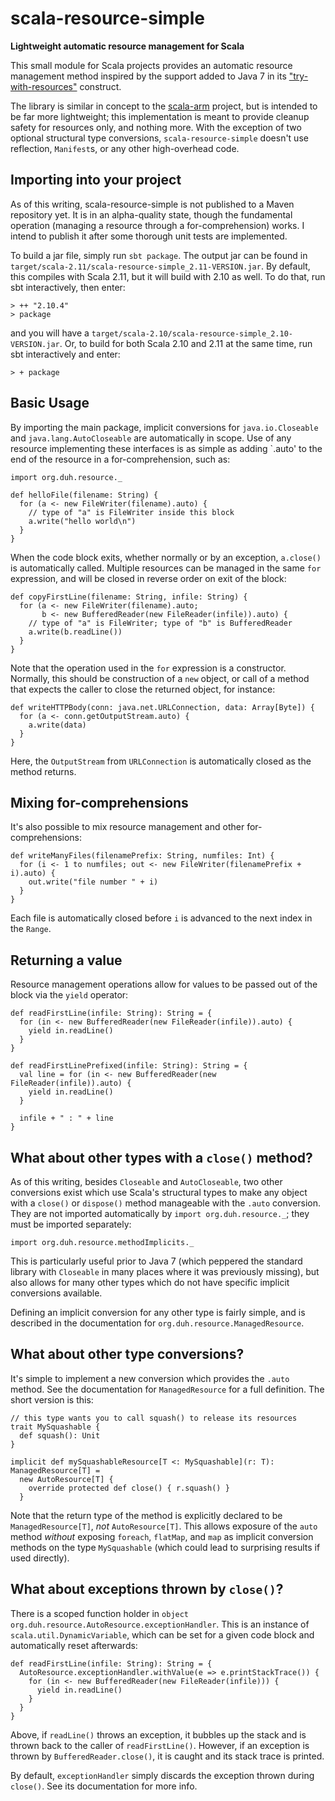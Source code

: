 scala-resource-simple
=====================

**Lightweight automatic resource management for Scala**

This small module for Scala projects provides an automatic resource management method inspired by the support added to Java 7 in its ["try-with-resources"][javaarm] construct.

The library is similar in concept to the [scala-arm][] project, but is intended to be far more lightweight; this implementation is meant to provide cleanup safety for resources only, and nothing more. With the exception of two optional structural type conversions, `scala-resource-simple` doesn't use reflection, `Manifest`s, or any other high-overhead code.


Importing into your project
---------------------------

As of this writing, scala-resource-simple is not published to a Maven repository yet. It is in an alpha-quality state, though the fundamental operation (managing a resource through a for-comprehension) works. I intend to publish it after some thorough unit tests are implemented.

To build a jar file, simply run `sbt package`. The output jar can be found in `target/scala-2.11/scala-resource-simple_2.11-VERSION.jar`. By default, this compiles with Scala 2.11, but it will build with 2.10 as well. To do that, run sbt interactively, then enter:

    > ++ "2.10.4"
    > package

and you will have a `target/scala-2.10/scala-resource-simple_2.10-VERSION.jar`. Or, to build for both Scala 2.10 and 2.11 at the same time, run sbt interactively and enter:

    > + package


Basic Usage
-----------

By importing the main package, implicit conversions for `java.io.Closeable` and `java.lang.AutoCloseable` are automatically in scope. Use of any resource implementing these interfaces is as simple as adding `.auto' to the end of the resource in a for-comprehension, such as:

    import org.duh.resource._
    
    def helloFile(filename: String) {
      for (a <- new FileWriter(filename).auto) {
        // type of "a" is FileWriter inside this block
        a.write("hello world\n")
      }
    }

When the code block exits, whether normally or by an exception, `a.close()` is automatically called. Multiple resources can be managed in the same `for` expression, and will be closed in reverse order on exit of the block:

    def copyFirstLine(filename: String, infile: String) {
      for (a <- new FileWriter(filename).auto;
           b <- new BufferedReader(new FileReader(infile)).auto) {
        // type of "a" is FileWriter; type of "b" is BufferedReader
        a.write(b.readLine())
      }
    }

Note that the operation used in the `for` expression is a constructor. Normally, this should be construction of a `new` object, or call of a method that expects the caller to close the returned object, for instance:

    def writeHTTPBody(conn: java.net.URLConnection, data: Array[Byte]) {
      for (a <- conn.getOutputStream.auto) {
        a.write(data)
      }
    }

Here, the `OutputStream` from `URLConnection` is automatically closed as the method returns.


Mixing for-comprehensions
-------------------------

It's also possible to mix resource management and other for-comprehensions:

    def writeManyFiles(filenamePrefix: String, numfiles: Int) {
      for (i <- 1 to numfiles; out <- new FileWriter(filenamePrefix + i).auto) {
        out.write("file number " + i)
      }
    }

Each file is automatically closed before `i` is advanced to the next index in the `Range`.


Returning a value
-----------------

Resource management operations allow for values to be passed out of the block via the `yield` operator:

    def readFirstLine(infile: String): String = {
      for (in <- new BufferedReader(new FileReader(infile)).auto) {
        yield in.readLine()
      }
    }

    def readFirstLinePrefixed(infile: String): String = {
      val line = for (in <- new BufferedReader(new FileReader(infile)).auto) {
        yield in.readLine()
      }
      
      infile + " : " + line
    }


What about other types with a `close()` method?
-----------------------------------------------

As of this writing, besides `Closeable` and `AutoCloseable`, two other conversions exist which use Scala's structural types to make any object with a `close()` or `dispose()` method manageable with the `.auto` conversion. They are not imported automatically by `import org.duh.resource._`; they must be imported separately:

    import org.duh.resource.methodImplicits._

This is particularly useful prior to Java 7 (which peppered the standard library with `Closeable` in many places where it was previously missing), but also allows for many other types which do not have specific implicit conversions available.

Defining an implicit conversion for any other type is fairly simple, and is described in the documentation for `org.duh.resource.ManagedResource`.


What about other type conversions?
----------------------------------

It's simple to implement a new conversion which provides the `.auto` method. See the documentation for `ManagedResource` for a full definition. The short version is this:

    // this type wants you to call squash() to release its resources
    trait MySquashable {
      def squash(): Unit
    }
    
    implicit def mySquashableResource[T <: MySquashable](r: T): ManagedResource[T] =
      new AutoResource[T] {
        override protected def close() { r.squash() }
      }

Note that the return type of the method is explicitly declared to be `ManagedResource[T]`, *not* `AutoResource[T]`. This allows exposure of the `auto` method *without* exposing `foreach`, `flatMap`, and `map` as implicit conversion methods on the type `MySquashable` (which could lead to surprising results if used directly).


What about exceptions thrown by `close()`?
------------------------------------------

There is a scoped function holder in `object org.duh.resource.AutoResource.exceptionHandler`. This is an instance of `scala.util.DynamicVariable`, which can be set for a given code block and automatically reset afterwards:

    def readFirstLine(infile: String): String = {
      AutoResource.exceptionHandler.withValue(e => e.printStackTrace()) {
        for (in <- new BufferedReader(new FileReader(infile))) {
          yield in.readLine()
        }
      }
    }

Above, if `readLine()` throws an exception, it bubbles up the stack and is thrown back to the caller of `readFirstLine()`. However, if an exception is thrown by `BufferedReader.close()`, it is caught and its stack trace is printed.

By default, `exceptionHandler` simply discards the exception thrown during `close()`. See its documentation for more info.


[javaarm]: http://www.oracle.com/technetwork/articles/java/trywithresources-401775.html
[scala-arm]: https://github.com/jsuereth/scala-arm
